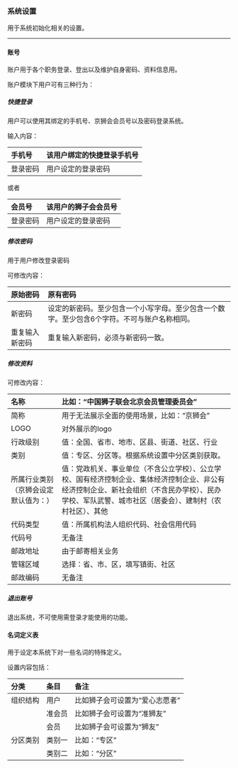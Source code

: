 ### 系统设置

用于系统初始化相关的设置。

---

#### 账号

账户用于各个职务登录、登出以及维护自身密码、资料信息用。

账户模块下用户可有三种行为：

##### 快捷登录

用户可以使用其绑定的手机号、京狮会会员号以及密码登录系统。

输入内容：

| 手机号 | 该用户绑定的快捷登录手机号 |
| :--- | :--- |
| 登录密码 | 用户设定的登录密码 |

或者

| 会员号 | 该用户的狮子会会员号 |
| :--- | :--- |
| 登录密码 | 用户设定的登录密码 |

##### 修改密码

用于用户修改登录密码

可修改内容：

| 原始密码 | 原有密码 |
| :--- | :--- |
| 新密码 | 设定的新密码。至少包含一个小写字母。至少包含一个数字。至少包含6个字符。不可与账户名称相同。 |
| 重复输入新密码 | 重复输入新密码，必须与新密码一致。 |

##### 修改资料

可修改内容：

| 名称 | 比如：“中国狮子联会北京会员管理委员会” |
| :--- | :--- |
| 简称 | 用于无法展示全面的使用场景，比如：“京狮会” |
| LOGO | 对外展示的logo |
| 行政级别 | 值：全国、省市、地市、区县、街道、社区、行业 |
| 类别 | 值：专区、分区等。根据系统设置中分区类别获取。 |
| 所属行业类别（京狮会设定默认值为：） | 值：党政机关、事业单位（不含公立学校）、公立学校、国有经济控制企业、集体经济控制企业、非公有经济控制企业、新社会组织（不含民办学校）、民办学校、军队武警、城市社区（居委会）、建制村（农村社区）、其他 |
| 代码类型 | 值：所属机构法人组织代码、社会信用代码 |
| 代码号 | 无备注 |
| 邮政地址 | 由于邮寄相关业务 |
| 管辖区域 | 选择：省、市、区，填写镇街、社区 |
| 邮政编码 | 无备注 |

##### 退出账号

退出系统，不可使用需登录才能使用的功能。

#### 名词定义表

用于设定本系统下对一些名词的特殊定义。

设置内容包括：

| 分类 | 条目 | 备注 |
| :--- | :--- | :--- |
| 组织结构 | 用户 | 比如狮子会可设置为“爱心志愿者” |
|  | 准会员 | 比如狮子会可设置为“准狮友” |
|  | 会员 | 比如狮子会可设置为“狮友” |
| 分区类别 | 类别一 | 比如：“专区” |
|  | 类别二 | 比如：“分区” |

##### 



